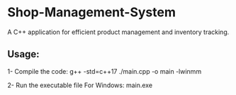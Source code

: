 # Shop-Management-System

A C++ application for efficient product management and inventory tracking.

## Usage:
1- Compile the code:  g++ -std=c++17 ./main.cpp -o main -lwinmm

2- Run the executable file For Windows:  main.exe
